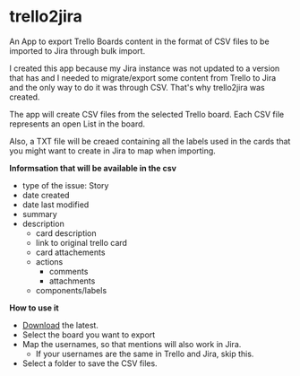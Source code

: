 # trello2jira
An App to export Trello Boards content in the format of CSV files to be imported to Jira through bulk import.

I created this app because my Jira instance was not updated to a version that has and I needed to migrate/export some content from Trello to Jira and the only way to do it was through CSV. That's why trello2jira was created.

The app will create CSV files from the selected Trello board. Each CSV file represents an open List in the board.

Also, a TXT file will be creaed containing all the labels used in the cards that you might want to create in Jira to map when importing.

**Informsation that will be available in the csv**
- type of the issue: Story
- date created
- date last modified
- summary
- description
  - card description
  - link to original trello card
  - card attachements
  - actions
    - comments
    - attachments
  - components/labels

**How to use it**
  - [Download](https://github.com/ellunium/trello2jira/releases/tag/0.1.0) the latest.
  - Select the board you want to export
  - Map the usernames, so that mentions will also work in Jira. 
    - If your usernames are the same in Trello and Jira, skip this.
  - Select a folder to save the CSV files.
